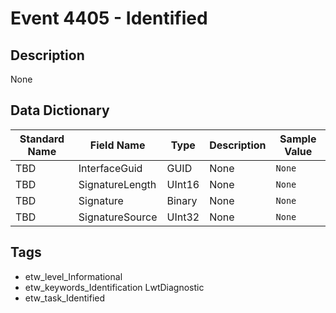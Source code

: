 # Event 4405 - Identified

## Description
None

## Data Dictionary
|Standard Name|Field Name|Type|Description|Sample Value|
|---|---|---|---|---|
|TBD|InterfaceGuid|GUID|None|`None`|
|TBD|SignatureLength|UInt16|None|`None`|
|TBD|Signature|Binary|None|`None`|
|TBD|SignatureSource|UInt32|None|`None`|

## Tags
* etw_level_Informational
* etw_keywords_Identification LwtDiagnostic
* etw_task_Identified